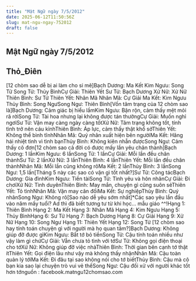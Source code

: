 ```yaml
---
title: "Mật Ngữ ngày 7/5/2012"
date: 2025-06-12T11:50:56Z
slug: mat-ngu-ngay-752012
draft: false
---
```


## Mật Ngữ ngày 7/5/2012

## Thỏ_Điên

[12 chòm sao dễ bị ai làm cho si mê]Bạch Dương: Ma Kết Kim Ngưu: Song Tử Song Tử: Thủy BìnhCự Giải: Thiên Yết Sư Tử: Bạch Dương Xử Nữ: Xử Nữ Thiên Bình: Sư Tử Thiên Yết: Nhân Mã Nhân Mã: Cự Giải Ma Kết: Kim Ngưu Thủy Bình: Song NgưSong Ngư: Thiên Bình[Vốn tâm trạng của 12 chòm sao là]Bạch Dương: Cảm giác bị hiểu lầmKim Ngưu: Bận rộn, cảm thấy mệt mỏi rã rờiSong Tử: Tài hoa nhưng lại không được tán thưởngCự Giải: Muốn nghỉ ngơiSư Tử: Vận may càng ngày càng tốtXử Nữ: Tâm trạng không tốt, tính tình trở nên cáu kỉnhThiên Bình: Áp lực, cảm thấy thật khổ sởThiên Yết: Không thể bình tĩnhNhân Mã: Quý nhân xuất hiện bên ngườiMa Kết: Hăng hái nhiệt tình vì tình bạnThủy Bình: Không kiên nhẫn đượcSong Ngư: Cảm thấy cô đơn[12 chòm sao cả đời có được mấy lần yêu chân thành]Bạch Dương: 1 lầnKim Ngưu: 6 lầnSong Tử: 1 lầnCự Giải: Mỗi lần đều chân thànhSư Tử: 2 lầnXử Nữ: 3 lầnThiên Bình: 4 lầnThiên Yết: Mỗi lần đều chân thànhNhân Mã: Mỗi lần cũng không rõMa Kết: 2 lầnThủy Bình: 3 lầnSong Ngư: 1,5 lần[Tháng 5 này các sao có vận gì tốt nhất?]Sư Tử: Công tácBạch Dương: Gia đìnhKim Ngưu: Tiền tàiSong Tử: Tình yêu và hôn nhânCự Giải: Đi chơiXử Nữ: Tình duyênThiên Bình: May mắn, chuyện gì cũng suôn sẻThiên Yết: Tỏ tìnhNhân Mã: Vận may cân đốiMa Kết: Sự nghiệpThủy Bình: Quý nhânSong Ngư: Không rõ[Sao nào dễ yêu sớm nhất]*Các sao yêu lần đầu vào năm mấy tuổi? Ad thì đã biết tương tư từ khi học... mẫu giáo ^^!Hạng 1: Thiên Bình Hạng 2: Ma Kết Hạng 3: Nhân Mã Hạng 4: Kim Ngưu Hạng 5: Thủy BìnhHạng 6: Sư Tử Hạng 7: Bạch Dương Hạng 8: Cự Giải Hạng 9: Xử Nữ Hạng 10: Song Ngư Hạng 11: Thiên Yết Hạng 12: Song Tử 
 [12 chòm sao hay tính toán chuyện gì với người mà họ quan tâm?]Bạch Dương: Không giúp đỡ được gìKim Ngưu: Bắt tớ bỏ tiềnSong Tử: Cậu tính toán nhiều như vậy làm gì chứCự Giải: Vẫn chưa tỏ tình với tớSư Tử: Không gọi điện thoại cho tớXử Nữ: Không giúp đỡ việc nhàThiên Bình: Thời gian bên cạnh tớ thật ítThiên Yết: Gọi điện lâu như vậy mà không thấy nhậnNhân Mã: Cậu toàn quản lý tớiMa Kết: Đi đâu tại sao không nói cho tớ biếtThủy Bình: Cậu mà cô bạn kia sao lại chuyện trò vui vẻ thếSong Ngư: Cậu đối xử với người khác tốt hơn tớnguồn : facebook.matngu12chomsao.com